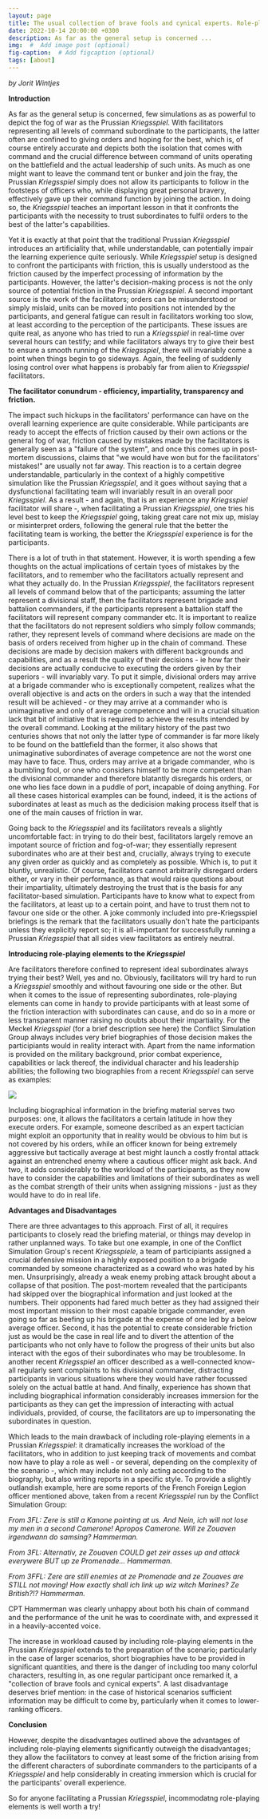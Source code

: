 ```yaml
---
layout: page
title: The usual collection of brave fools and cynical experts. Role-playing elements in the Prussian Kriegsspiel.
date: 2022-10-14 20:00:00 +0300
description: As far as the general setup is concerned ...
img:  #  Add image post (optional)
fig-caption:  # Add figcaption (optional)
tags: [about]
---
```


*by Jorit Wintjes*

**Introduction**

As far as the general setup is concerned, few simulations as as powerful to depict the fog of war as the Prussian *Kriegsspiel*. With facilitators representing all levels of command subordinate to the participants, the latter often are confined to giving orders and hoping for the best, which is, of course entirely accurate and depicts both the isolation that comes with command and the crucial difference between command of units operating on the battlefield and the actual leadership of such units. As much as one might want to leave the command tent or bunker and join the fray, the Prussian *Kriegsspiel* simply does not allow its participants to follow in the footsteps of officers who, while displaying great personal bravery, effectively gave up their command function by joining the action. In doing so, the *Kriegsspiel* teaches an important lesson in that it confronts the participants with the necessity to trust subordinates to fulfil orders to the best of the latter's capabilities.

Yet it is exactly at that point that the traditional Prussian *Kriegsspiel* introduces an artificiality that, while understandable, can potentially impair the learning experience quite seriously. While *Kriegsspiel* setup is designed to confront the participants with friction, this is usually understood as the friction caused by the imperfect processing of information by the participants. However, the latter's decision-making process is not the only source of potential friction in the Prussian *Kriegsspiel*. A second important source is the work of the facilitators; orders can be misunderstood or simply mislaid, units can be moved into positions not intended by the participants, and general fatigue can result in facilitators working too slow, at least according to the perception of the participants. These issues are quite real, as anyone who has tried to run a *Kriegsspiel* in real-time over several hours can testify; and while facilitators always try to give their best to ensure a smooth running of the *Kriegsspiel*, there will invariably come a point when things begin to go sideways. Again, the feeling of suddenly losing control over what happens is probably far from alien to *Kriegsspiel* facilitators.

**The facilitator conundrum - efficiency, impartiality, transparency and friction.**

The impact such hickups in the facilitators' performance can have on the overall learning experience are quite considerable. While participants are ready to accept the effects of friction caused by their own actions or the general fog of war, friction caused by mistakes made by the facilitators is generally seen as a "failure of the system", and once this comes up in post-mortem discussions, claims that "we would have won but for the facilitators' mistakes!" are usually not far away. This reaction is to a certain degree understandable, particularly in the context of a highly competitive simulation like the Prussian *Kriegsspiel*, and it goes without saying that a dysfunctional facilitating team will invariably result in an overall poor *Kriegsspiel*. As a result - and again, that is an experience any *Kriegsspiel* facilitator will share -, when facilitating a Prussian *Kriegsspiel*, one tries his level best to keep the *Kriegsspiel* going, taking great care not mix up, mislay or misinterpret orders, following the general rule that the better the facilitating team is working, the better the *Kriegsspiel* experience is for the participants.

There is a lot of truth in that statement. However, it is worth spending a few thoughts on the actual implications of certain tyoes of mistakes by the facilitators, and to remember who the facilitators actually represent and what they actually do. In the Prussian *Kriegsspiel*, the facilitators represent all levels of command below that of the participants; assuming the latter represent a divisional staff, then the facilitators represent brigade and battalion commanders, if the participants represent a battalion staff the facilitators will represent company commander etc. It is important to realize that the facilitators do not represent soldiers who simply follow commands; rather, they represent levels of command where decisions are made on the basis of orders received from higher up in the chain of command. These decisions are made by decision makers with different backgrounds and capabilities, and as a result the quality of their decisions - ie how far their decisions are actually conducive to executing the orders given by their superiors - will invariably vary. To put it simple, divisional orders may arrive at a brigade commander who is exceptionally competent, realizes what the overall objective is and acts on the orders in such a way that the intended result will be achieved - or they may arrive at a commander who is unimaginative and only of average competence and will in a crucial situation lack that bit of initiative that is required to achieve the results intended by the overall command. Looking at the military history of the past two centuries shows that not only the latter type of commander is far more likely to be found on the battlefield than the former, it also shows that unimaginative subordinates of average competence are not the worst one may have to face. Thus, orders may arrive at a brigade commander, who is a bumbling fool, or one who considers himself to be more competent than the divisional commander and therefore blatantly disregards his orders, or one who lies face down in a puddle of port, incapable of doing anything. For all these cases historical examples can be found, indeed, it is the actions of subordinates at least as much as the dedicision making process itself that is one of the main causes of friction in war.

Going back to the *Kriegsspiel* and its facilitators reveals a slightly uncomfortable fact: in trying to do their best, facilitators largely remove an impotant source of friction and fog-of-war; they essentially represent subordinates who are at their best and, crucially, always trying to execute any given order as quickly and as completely as possible. Which is, to put it bluntly, unrealistic. Of course, facilitators cannot arbitrarily disregard orders either, or vary in their performance, as that would raise questions about their impartiality, ultimately destroying the trust that is the basis for any facilitator-based simulation. Participants have to know what to expect from the facilitators, at least up to a certain point, and have to trust them not to favour one side or the other. A joke commonly included into pre-Kriegsspiel briefings is the remark that the facilitators usually don't hate the participants unless they explicitly report so; it is all-important for successfully running a Prussian *Kriegsspiel* that all sides view facilitators as entirely neutral.

**Introducing role-playing elements to the *Kriegsspiel***

Are facilitators therefore confined to represent ideal subordinates always trying their best? Well, yes and no. Obviously, facilitators will try hard to run a *Kriegsspiel* smoothly and without favouring one side or the other. But when it comes to the issue of representing subordinates, role-playing elements can come in handy to provide participants with at least some of the friction interaction with subordinates can cause, and do so in a more or less transparent manner raising no doubts about their impartiality. For the Meckel *Kriegsspiel* (for a brief description see here) the Conflict Simulation Group always includes very brief biographies of those decision makes the participiants would in reality interact with. Apart from the name information is provided on the military background, prior combat experience, capabilities or lack thereof, the individual character and his leadership abilities; the following two biographies from a recent *Kriegsspiel* can serve as examples:

![](https://raw.githubusercontent.com/cosimg/blog/main/assets/img/Picture.png)

Including biographical information in the briefing material serves two purposes: one, it allows the facilitators a certain latitude in how they execute orders. For example, someone described as an expert tactician might exploit an opportunity that in reality would be obvious to him but is not covered by his orders, while an officer known for being extremely aggressive but tactically average at best might launch a costly frontal attack against an entrenched enemy where a cautious officer might ask back. And two, it adds considerably to the workload of the participants, as they now have to consider the capabilities and limitations of their subordinates as well as the combat strength of their units when assigning missions - just as they would have to do in real life.

**Advantages and Disadvantages**

There are three advantages to this approach. First of all, it requires participants to closely read the briefing material, or things may develop in rather unplanned ways. To take but one example, in one of the Conflict Simulation Group's recent *Kriegsspiele*, a team of participiants assigned a crucial defensive mission in a highly exposed position to a brigade commanded by someone characterized as a coward who was hated by his men. Unsurprisingly, already a weak enemy probing attack brought about a collapse of that position. The post-mortem revealed that the participants had skipped over the biographical information and just looked at the numbers. Their opponents had fared much better as they had assigned their most important mission to their most capable brigade commander, even going so far as beefing up his brigade at the expense of one led by a below average officer. Second, it has the potential to create considerable friction just as would be the case in real life and to divert the attention of the participants who not only have to follow the progress of their units but also interact with the egos of their subordinates who may be troublesome. In another recent *Kriegsspiel* an officer described as a well-connected know-all regularly sent complaints to his divisional commander, distracting participants in various situations where they would have rather focussed solely on the actual battle at hand. And finally, experience has shown that including biographical information considerably increases immersion for the participants as they can get the impression of interacting with actual individuals, provided, of course, the facilitators are up to impersonating the subordinates in question.

Which leads to the main drawback of including role-playing elements in a Prussian *Kriegsspiel*: it dramatically increases the workload of the facilitators, who in addition to just keeping track of movements and combat now have to play a role as well - or several, depending on the complexity of the scenario -, which may include not only acting according to the biography, but also writing reports in a specific style. To provide a slightly outlandish example, here are some reports of the French Foreign Legion officer mentioned above, taken from a recent *Kriegsspiel* run by the Conflict Simulation Group:

*From 3FL: Zere is still a Kanone pointing at us. And Nein, ich will not lose my men in a second Camerone! Apropos Camerone. Will ze Zouaven irgendwann do samsing? Hammerman.* 

*From 3FL: Alternativ, ze Zouaven COULD get zeir asses up and attack everywere BUT up ze Promenade... Hammerman.*

*From 3FFL: Zere are still enemies at ze Promenade and ze Zouaves are STILL not moving! How exactly shall ich link up wiz witch Marines? Ze British?!? Hammerman.*

CPT Hammerman was clearly unhappy about both his chain of command and the performance of the unit he was to coordinate with, and expressed it in a heavily-accented voice.

The increase in workload caused by including role-playing elements in the Prussian *Kriegsspiel* extends to the preparation of the scenario; particularly in the case of larger scenarios, short biographies have to be provided in significant quantities, and there is the danger of including too many colorful characters, resulting in, as one regular participant once remarked it, a "collection of brave fools and cynical experts". A last disadvantage deserves brief mention: in the case of historical scenarios sufficient information may be difficult to come by, particularly when it comes to lower-ranking officers.

**Conclusion**

However, despite the disadvantages outlined above the advantages of including role-playing elements significantly outweigh the disadvantages; they allow the facilitators to convey at least some of the friction arising from the different characters of subordinate commanders to the participants of a *Kriegsspiel* and help considerably in creating immersion which is crucial for the participants' overall experience.

So for anyone facilitating a Prussian *Kriegsspiel*, incommodatng role-playing elements is well worth a try!
